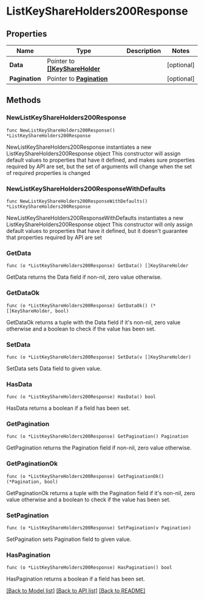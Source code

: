 # ListKeyShareHolders200Response

## Properties

Name | Type | Description | Notes
------------ | ------------- | ------------- | -------------
**Data** | Pointer to [**[]KeyShareHolder**](KeyShareHolder.md) |  | [optional] 
**Pagination** | Pointer to [**Pagination**](Pagination.md) |  | [optional] 

## Methods

### NewListKeyShareHolders200Response

`func NewListKeyShareHolders200Response() *ListKeyShareHolders200Response`

NewListKeyShareHolders200Response instantiates a new ListKeyShareHolders200Response object
This constructor will assign default values to properties that have it defined,
and makes sure properties required by API are set, but the set of arguments
will change when the set of required properties is changed

### NewListKeyShareHolders200ResponseWithDefaults

`func NewListKeyShareHolders200ResponseWithDefaults() *ListKeyShareHolders200Response`

NewListKeyShareHolders200ResponseWithDefaults instantiates a new ListKeyShareHolders200Response object
This constructor will only assign default values to properties that have it defined,
but it doesn't guarantee that properties required by API are set

### GetData

`func (o *ListKeyShareHolders200Response) GetData() []KeyShareHolder`

GetData returns the Data field if non-nil, zero value otherwise.

### GetDataOk

`func (o *ListKeyShareHolders200Response) GetDataOk() (*[]KeyShareHolder, bool)`

GetDataOk returns a tuple with the Data field if it's non-nil, zero value otherwise
and a boolean to check if the value has been set.

### SetData

`func (o *ListKeyShareHolders200Response) SetData(v []KeyShareHolder)`

SetData sets Data field to given value.

### HasData

`func (o *ListKeyShareHolders200Response) HasData() bool`

HasData returns a boolean if a field has been set.

### GetPagination

`func (o *ListKeyShareHolders200Response) GetPagination() Pagination`

GetPagination returns the Pagination field if non-nil, zero value otherwise.

### GetPaginationOk

`func (o *ListKeyShareHolders200Response) GetPaginationOk() (*Pagination, bool)`

GetPaginationOk returns a tuple with the Pagination field if it's non-nil, zero value otherwise
and a boolean to check if the value has been set.

### SetPagination

`func (o *ListKeyShareHolders200Response) SetPagination(v Pagination)`

SetPagination sets Pagination field to given value.

### HasPagination

`func (o *ListKeyShareHolders200Response) HasPagination() bool`

HasPagination returns a boolean if a field has been set.


[[Back to Model list]](../README.md#documentation-for-models) [[Back to API list]](../README.md#documentation-for-api-endpoints) [[Back to README]](../README.md)


